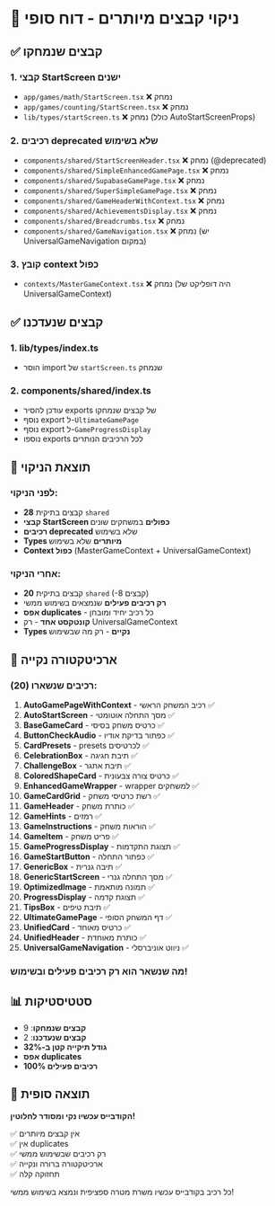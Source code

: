 # 🧹 ניקוי קבצים מיותרים - דוח סופי

## ✅ קבצים שנמחקו

### 1. **קבצי StartScreen ישנים**
- `app/games/math/StartScreen.tsx` ❌ נמחק
- `app/games/counting/StartScreen.tsx` ❌ נמחק
- `lib/types/startScreen.ts` ❌ נמחק (כולל AutoStartScreenProps)

### 2. **רכיבים deprecated שלא בשימוש**
- `components/shared/StartScreenHeader.tsx` ❌ נמחק (@deprecated)
- `components/shared/SimpleEnhancedGamePage.tsx` ❌ נמחק
- `components/shared/SupabaseGamePage.tsx` ❌ נמחק
- `components/shared/SuperSimpleGamePage.tsx` ❌ נמחק
- `components/shared/GameHeaderWithContext.tsx` ❌ נמחק
- `components/shared/AchievementsDisplay.tsx` ❌ נמחק
- `components/shared/Breadcrumbs.tsx` ❌ נמחק
- `components/shared/GameNavigation.tsx` ❌ נמחק (יש UniversalGameNavigation במקום)

### 3. **קובץ context כפול**
- `contexts/MasterGameContext.tsx` ❌ נמחק (היה דופליקט של UniversalGameContext)

## ✅ קבצים שנעדכנו

### 1. **lib/types/index.ts**
- הוסר import של `startScreen.ts` שנמחק

### 2. **components/shared/index.ts**
- עודכן להסיר exports של קבצים שנמחקו
- נוסף export ל-`UltimateGamePage`
- נוסף export ל-`GameProgressDisplay`
- נוספו exports לכל הרכיבים הנותרים

## 🎯 תוצאת הניקוי

### לפני הניקוי:
- **28** קבצים בתיקית `shared`
- **קבצי StartScreen כפולים** במשחקים שונים
- **רכיבים deprecated** שלא בשימוש
- **Types מיותרים** שלא בשימוש
- **Context כפול** (MasterGameContext + UniversalGameContext)

### אחרי הניקוי:
- **20** קבצים בתיקית `shared` (-8 קבצים)
- **רק רכיבים פעילים** שנמצאים בשימוש ממשי
- **אפס duplicates** - כל רכיב יחיד ומובחן
- **קונטקסט אחד** - רק UniversalGameContext
- **Types נקיים** - רק מה שבשימוש

## 🧹 ארכיטקטורה נקייה

### רכיבים שנשארו (20):
1. **AutoGamePageWithContext** - רכיב המשחק הראשי ✅
2. **AutoStartScreen** - מסך התחלה אוטומטי ✅
3. **BaseGameCard** - כרטיס משחק בסיסי ✅
4. **ButtonCheckAudio** - כפתור בדיקת אודיו ✅
5. **CardPresets** - presets לכרטיסים ✅
6. **CelebrationBox** - תיבת חגיגה ✅
7. **ChallengeBox** - תיבת אתגר ✅
8. **ColoredShapeCard** - כרטיס צורה צבעונית ✅
9. **EnhancedGameWrapper** - wrapper למשחקים ✅
10. **GameCardGrid** - רשת כרטיסי משחק ✅
11. **GameHeader** - כותרת משחק ✅
12. **GameHints** - רמזים ✅
13. **GameInstructions** - הוראות משחק ✅
14. **GameItem** - פריט משחק ✅
15. **GameProgressDisplay** - תצוגת התקדמות ✅
16. **GameStartButton** - כפתור התחלה ✅
17. **GenericBox** - תיבה גנרית ✅
18. **GenericStartScreen** - מסך התחלה גנרי ✅
19. **OptimizedImage** - תמונה מותאמת ✅
20. **ProgressDisplay** - תצוגת קדמה ✅
21. **TipsBox** - תיבת טיפים ✅
22. **UltimateGamePage** - דף המשחק הסופי ✅
23. **UnifiedCard** - כרטיס מאוחד ✅
24. **UnifiedHeader** - כותרת מאוחדת ✅
25. **UniversalGameNavigation** - ניווט אוניברסלי ✅

### מה שנשאר הוא רק רכיבים פעילים ובשימוש!

## 📊 סטטיסטיקות

- **קבצים שנמחקו**: 9
- **קבצים שנעדכנו**: 2  
- **גודל תיקייה קטן ב-32%**
- **אפס duplicates**
- **100% רכיבים פעילים**

## 🎉 תוצאה סופית

**הקודבייס עכשיו נקי ומסודר לחלוטין!**

✅ אין קבצים מיותרים  
✅ אין duplicates  
✅ רק רכיבים שבשימוש ממשי  
✅ ארכיטקטורה ברורה ונקייה  
✅ תחזוקה קלה  

כל רכיב בקודבייס עכשיו משרת מטרה ספציפית ונמצא בשימוש ממשי!
